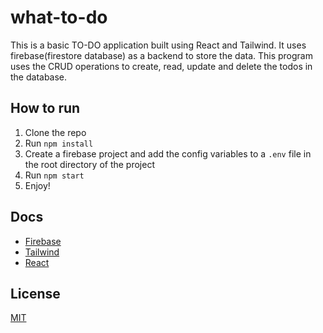 # what-to-do
This is a basic TO-DO application built using React and Tailwind. It uses firebase(firestore database) as a backend to store the data. This program uses the CRUD operations to create, read, update and delete the todos in the database. 

## How to run
1. Clone the repo
2. Run `npm install`
3. Create a firebase project and add the config variables to a ```.env``` file in the root directory of the project
4. Run `npm start`
5. Enjoy!

## Docs 
- [Firebase](https://firebase.google.com/docs)
- [Tailwind](https://tailwindcss.com/docs)
- [React](https://reactjs.org/docs/getting-started.html)

## License
[MIT](https://choosealicense.com/licenses/mit/)

